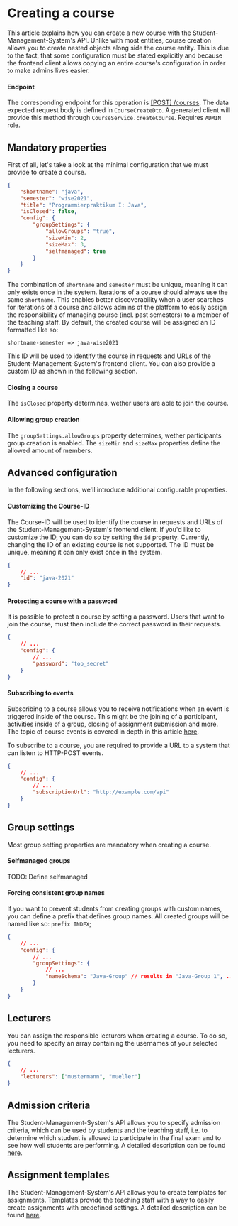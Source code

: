 # Creating a course

This article explains how you can create a new course with the Student-Management-System's API.
Unlike with most entities, course creation allows you to create nested objects along side the course entity.
This is due to the fact, that some configuration must be stated explicitly and because the frontend client
allows copying an entire course's configuration in order to make admins lives easier.

#### Endpoint

The corresponding endpoint for this operation is [[POST] /courses](http://147.172.178.30:3000/api/#/courses/createCourse).
The data expected request body is defined in `CourseCreateDto`.
A generated client will provide this method through `CourseService.createCourse`.
Requires `ADMIN` role.

## Mandatory properties

First of all, let's take a look at the minimal configuration that we must provide to create a course.

```json
{
	"shortname": "java",
	"semester": "wise2021",
	"title": "Programmierpraktikum I: Java",
	"isClosed": false,
	"config": {
		"groupSettings": {
			"allowGroups": "true",
			"sizeMin": 2,
			"sizeMax": 3,
			"selfmanaged": true
		}
	}
}
```

The combination of `shortname` and `semester` must be unique, meaning it can only exists once in the system.
Iterations of a course should always use the same `shortname`. This enables better discoverability when
a user searches for iterations of a course and allows admins of the platform to easily assign the
responsibility of managing course (incl. past semesters) to a member of the teaching staff.
By default, the created course will be assigned an ID formatted like so:

`shortname-semester => java-wise2021`

This ID will be used to identify the course in requests and URLs of the Student-Management-System's frontend client.
You can also provide a custom ID as shown in the following section.

#### Closing a course

The `isClosed` property determines, wether users are able to join the course.

#### Allowing group creation

The `groupSettings.allowGroups` property determines, wether participants group creation is enabled.
The `sizeMin` and `sizeMax` properties define the allowed amount of members.

## Advanced configuration

In the following sections, we'll introduce additional configurable properties.

#### Customizing the Course-ID

The Course-ID will be used to identify the course in requests and URLs of the Student-Management-System's frontend client.
If you'd like to customize the ID, you can do so by setting the `id` property. Currently, changing the ID of an existing course
is not supported. The ID must be unique, meaning it can only exist once in the system.

```json
{
	// ...
	"id": "java-2021"
}
```

#### Protecting a course with a password

It is possible to protect a course by setting a password.
Users that want to join the course, must then include the correct password in their requests.

```json
{
	// ...
	"config": {
		// ...
		"password": "top_secret"
	}
}
```

#### Subscribing to events

Subscribing to a course allows you to receive notifications when an event is triggered inside of the course.
This might be the joining of a participant, activities inside of a group, closing of assignment submission and more.
The topic of course events is covered in depth in this article [here](TODO).

To subscribe to a course, you are required to provide a URL to a system that can listen to HTTP-POST events.

```json
{
	// ...
	"config": {
		// ...
		"subscriptionUrl": "http://example.com/api"
	}
}
```

## Group settings

Most group setting properties are mandatory when creating a course.

#### Selfmanaged groups

TODO: Define selfmanaged

#### Forcing consistent group names

If you want to prevent students from creating groups with custom names, you can define a prefix that defines group names.
All created groups will be named like so: `prefix INDEX`;

```json
{
	// ...
	"config": {
		// ...
		"groupSettings": {
			// ...
			"nameSchema": "Java-Group" // results in "Java-Group 1", ...
		}
	}
}
```

## Lecturers

You can assign the responsible lecturers when creating a course. To do so, you need to specify an array containing the usernames
of your selected lecturers.

```json
{
	// ...
	"lecturers": ["mustermann", "mueller"]
}
```

## Admission criteria

The Student-Management-System's API allows you to specify admission criteria, which can be used by students and the teaching staff, i.e.
to determine which student is allowed to participate in the final exam and to see how well students are performing.
A detailed description can be found [here](TODO).

## Assignment templates

The Student-Management-System's API allows you to create templates for assignments. Templates provide the teaching staff with a way
to easily create assignments with predefined settings. A detailed description can be found [here](TODO).
